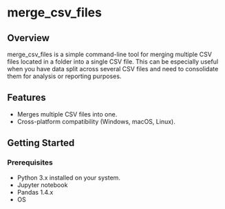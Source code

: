 # merge_csv_files

## Overview

merge_csv_files is a simple command-line tool for merging multiple CSV files located in a folder into a single CSV file. This can be especially useful when you have data split across several CSV files and need to consolidate them for analysis or reporting purposes.

## Features

- Merges multiple CSV files into one.
- Cross-platform compatibility (Windows, macOS, Linux).

## Getting Started

### Prerequisites

- Python 3.x installed on your system.
- Jupyter notebook
- Pandas 1.4.x
- OS

